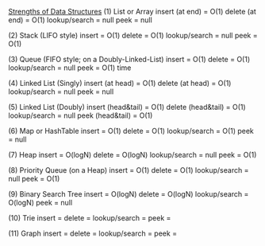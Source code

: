 <u>Strengths of Data Structures</u>
(1) List or Array
insert (at end) = O(1)
delete (at end) = O(1)
lookup/search = null
peek = null

(2) Stack (LIFO style)
insert = O(1)
delete = O(1)
lookup/search = null
peek = O(1)

(3) Queue (FIFO style; on a Doubly-Linked-List)
insert = O(1)
delete = O(1)
lookup/search = null
peek = O(1) time

(4) Linked List (Singly)
insert (at head) = O(1)
delete (at head) = O(1)
lookup/search = null
peek = null

(5) Linked List (Doubly)
insert (head&tail) = O(1)
delete (head&tail) = O(1)
lookup/search = null
peek (head&tail) = O(1)

(6) Map or HashTable
insert = O(1)
delete = O(1)
lookup/search = O(1)
peek = null

(7) Heap
insert = O(logN)
delete = O(logN)
lookup/search = null
peek = O(1)

(8) Priority Queue (on a Heap)
insert = O(1)
delete = O(1)
lookup/search = null
peek = O(1)

(9) Binary Search Tree
insert = O(logN)
delete = O(logN)
lookup/search = O(logN)
peek = null

(10) Trie
insert = 
delete = 
lookup/search = 
peek = 

(11) Graph
insert = 
delete = 
lookup/search = 
peek = 